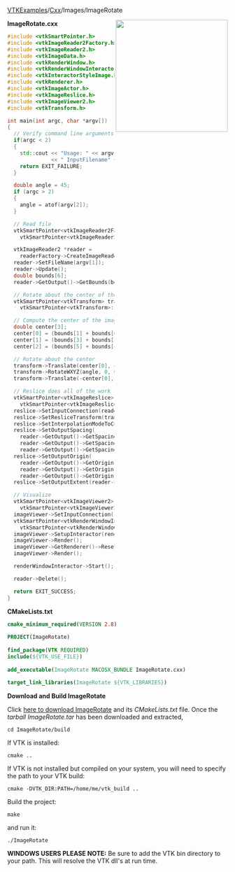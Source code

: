 [VTKExamples](/index/)/[Cxx](/Cxx)/Images/ImageRotate

<img align="right" src="https://github.com/lorensen/VTKExamples/blob/gh-pages/Testing/Baseline/Images/TestImageRotate.png?raw=true" width="256" />

**ImageRotate.cxx**
```c++
#include <vtkSmartPointer.h>
#include <vtkImageReader2Factory.h>
#include <vtkImageReader2.h>
#include <vtkImageData.h>
#include <vtkRenderWindow.h>
#include <vtkRenderWindowInteractor.h>
#include <vtkInteractorStyleImage.h>
#include <vtkRenderer.h>
#include <vtkImageActor.h>
#include <vtkImageReslice.h>
#include <vtkImageViewer2.h>
#include <vtkTransform.h>

int main(int argc, char *argv[])
{
  // Verify command line arguments
  if(argc < 2)
  {
    std::cout << "Usage: " << argv[0]
              << " InputFilename" << std::endl;
    return EXIT_FAILURE;
  }

  double angle = 45;
  if (argc > 2)
  {
    angle = atof(argv[2]);
  }

  // Read file
  vtkSmartPointer<vtkImageReader2Factory> readerFactory =
    vtkSmartPointer<vtkImageReader2Factory>::New();

  vtkImageReader2 *reader =
    readerFactory->CreateImageReader2(argv[1]);
  reader->SetFileName(argv[1]);
  reader->Update();
  double bounds[6];
  reader->GetOutput()->GetBounds(bounds);

  // Rotate about the center of the image
  vtkSmartPointer<vtkTransform> transform =
    vtkSmartPointer<vtkTransform>::New();

  // Compute the center of the image
  double center[3];
  center[0] = (bounds[1] + bounds[0]) / 2.0;
  center[1] = (bounds[3] + bounds[2]) / 2.0;
  center[2] = (bounds[5] + bounds[4]) / 2.0;

  // Rotate about the center
  transform->Translate(center[0], center[1], center[2]);
  transform->RotateWXYZ(angle, 0, 0, 1);
  transform->Translate(-center[0], -center[1], -center[2]);

  // Reslice does all of the work
  vtkSmartPointer<vtkImageReslice> reslice =
    vtkSmartPointer<vtkImageReslice>::New();
  reslice->SetInputConnection(reader->GetOutputPort());
  reslice->SetResliceTransform(transform);
  reslice->SetInterpolationModeToCubic();
  reslice->SetOutputSpacing(
    reader->GetOutput()->GetSpacing()[0],
    reader->GetOutput()->GetSpacing()[1],
    reader->GetOutput()->GetSpacing()[2]);
  reslice->SetOutputOrigin(
    reader->GetOutput()->GetOrigin()[0],
    reader->GetOutput()->GetOrigin()[1],
    reader->GetOutput()->GetOrigin()[2]);
  reslice->SetOutputExtent(reader->GetOutput()->GetExtent()); // Use a larger extent than the original image's to prevent clipping

  // Visualize
  vtkSmartPointer<vtkImageViewer2> imageViewer =
    vtkSmartPointer<vtkImageViewer2>::New();
  imageViewer->SetInputConnection(reslice->GetOutputPort());
  vtkSmartPointer<vtkRenderWindowInteractor> renderWindowInteractor =
    vtkSmartPointer<vtkRenderWindowInteractor>::New();
  imageViewer->SetupInteractor(renderWindowInteractor);
  imageViewer->Render();
  imageViewer->GetRenderer()->ResetCamera();
  imageViewer->Render();

  renderWindowInteractor->Start();

  reader->Delete();

  return EXIT_SUCCESS;
}
```
**CMakeLists.txt**
```cmake
cmake_minimum_required(VERSION 2.8)
 
PROJECT(ImageRotate)
 
find_package(VTK REQUIRED)
include(${VTK_USE_FILE})
 
add_executable(ImageRotate MACOSX_BUNDLE ImageRotate.cxx)
 
target_link_libraries(ImageRotate ${VTK_LIBRARIES})
```

**Download and Build ImageRotate**

Click [here to download ImageRotate](https://github.com/lorensen/VTKWikiExamplesTarballs/raw/master/ImageRotate.tar) and its *CMakeLists.txt* file.
Once the *tarball ImageRotate.tar* has been downloaded and extracted,
```
cd ImageRotate/build 
```
If VTK is installed:
```
cmake ..
```
If VTK is not installed but compiled on your system, you will need to specify the path to your VTK build:
```
cmake -DVTK_DIR:PATH=/home/me/vtk_build ..
```
Build the project:
```
make
```
and run it:
```
./ImageRotate
```
**WINDOWS USERS PLEASE NOTE:** Be sure to add the VTK bin directory to your path. This will resolve the VTK dll's at run time.

